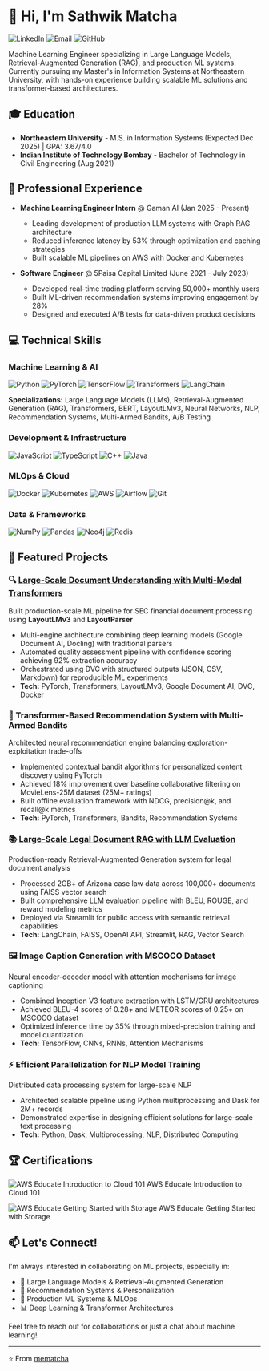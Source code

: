 # 👋 Hi, I'm Sathwik Matcha

[![LinkedIn](https://img.shields.io/badge/LinkedIn-0077B5?style=for-the-badge&logo=linkedin&logoColor=white)](https://www.linkedin.com/in/sathwik-matcha)
[![Email](https://img.shields.io/badge/Email-D14836?style=for-the-badge&logo=gmail&logoColor=white)](mailto:matcha.s@northeastern.edu)
[![GitHub](https://img.shields.io/badge/GitHub-100000?style=for-the-badge&logo=github&logoColor=white)](https://github.com/mematcha)

Machine Learning Engineer specializing in Large Language Models, Retrieval-Augmented Generation (RAG), and production ML systems. Currently pursuing my Master's in Information Systems at Northeastern University, with hands-on experience building scalable ML solutions and transformer-based architectures.

## 🎓 Education

- **Northeastern University** - M.S. in Information Systems (Expected Dec 2025) | GPA: 3.67/4.0
- **Indian Institute of Technology Bombay** - Bachelor of Technology in Civil Engineering (Aug 2021)

## 💼 Professional Experience

- **Machine Learning Engineer Intern** @ Gaman AI (Jan 2025 - Present)
  - Leading development of production LLM systems with Graph RAG architecture
  - Reduced inference latency by 53% through optimization and caching strategies
  - Built scalable ML pipelines on AWS with Docker and Kubernetes

- **Software Engineer** @ 5Paisa Capital Limited (June 2021 - July 2023)
  - Developed real-time trading platform serving 50,000+ monthly users
  - Built ML-driven recommendation systems improving engagement by 28%
  - Designed and executed A/B tests for data-driven product decisions

## 💻 Technical Skills

### Machine Learning & AI
![Python](https://img.shields.io/badge/Python-3776AB?style=for-the-badge&logo=python&logoColor=white)
![PyTorch](https://img.shields.io/badge/PyTorch-EE4C2C?style=for-the-badge&logo=pytorch&logoColor=white)
![TensorFlow](https://img.shields.io/badge/TensorFlow-FF6F00?style=for-the-badge&logo=tensorflow&logoColor=white)
![Transformers](https://img.shields.io/badge/🤗_Transformers-FFD21E?style=for-the-badge)
![LangChain](https://img.shields.io/badge/🦜_LangChain-121212?style=for-the-badge)

**Specializations:** Large Language Models (LLMs), Retrieval-Augmented Generation (RAG), Transformers, BERT, LayoutLMv3, Neural Networks, NLP, Recommendation Systems, Multi-Armed Bandits, A/B Testing

### Development & Infrastructure
![JavaScript](https://img.shields.io/badge/JavaScript-F7DF1E?style=for-the-badge&logo=javascript&logoColor=black)
![TypeScript](https://img.shields.io/badge/TypeScript-007ACC?style=for-the-badge&logo=typescript&logoColor=white)
![C++](https://img.shields.io/badge/C++-00599C?style=for-the-badge&logo=cplusplus&logoColor=white)
![Java](https://img.shields.io/badge/Java-ED8B00?style=for-the-badge&logo=openjdk&logoColor=white)

### MLOps & Cloud
![Docker](https://img.shields.io/badge/Docker-2496ED?style=for-the-badge&logo=docker&logoColor=white)
![Kubernetes](https://img.shields.io/badge/Kubernetes-326CE5?style=for-the-badge&logo=kubernetes&logoColor=white)
![AWS](https://img.shields.io/badge/AWS-232F3E?style=for-the-badge&logo=amazon-aws&logoColor=white)
![Airflow](https://img.shields.io/badge/Airflow-017CEE?style=for-the-badge&logo=apache-airflow&logoColor=white)
![Git](https://img.shields.io/badge/Git-F05032?style=for-the-badge&logo=git&logoColor=white)

### Data & Frameworks
![NumPy](https://img.shields.io/badge/Numpy-013243?style=for-the-badge&logo=numpy&logoColor=white)
![Pandas](https://img.shields.io/badge/Pandas-150458?style=for-the-badge&logo=pandas&logoColor=white)
![Neo4j](https://img.shields.io/badge/Neo4j-008CC1?style=for-the-badge&logo=neo4j&logoColor=white)
![Redis](https://img.shields.io/badge/Redis-DC382D?style=for-the-badge&logo=redis&logoColor=white)

## 🚀 Featured Projects

### 🔍 [Large-Scale Document Understanding with Multi-Modal Transformers](https://github.com/Big-Data-Team-3/pdf-parser)
Built production-scale ML pipeline for SEC financial document processing using **LayoutLMv3** and **LayoutParser**
- Multi-engine architecture combining deep learning models (Google Document AI, Docling) with traditional parsers
- Automated quality assessment pipeline with confidence scoring achieving 92% extraction accuracy
- Orchestrated using DVC with structured outputs (JSON, CSV, Markdown) for reproducible ML experiments
- **Tech:** PyTorch, Transformers, LayoutLMv3, Google Document AI, DVC, Docker

### 🎯 Transformer-Based Recommendation System with Multi-Armed Bandits
Architected neural recommendation engine balancing exploration-exploitation trade-offs
- Implemented contextual bandit algorithms for personalized content discovery using PyTorch
- Achieved 18% improvement over baseline collaborative filtering on MovieLens-25M dataset (25M+ ratings)
- Built offline evaluation framework with NDCG, precision@k, and recall@k metrics
- **Tech:** PyTorch, Transformers, Bandits, Recommendation Systems

### 📚 [Large-Scale Legal Document RAG with LLM Evaluation](https://github.com/mematcha/arizona-caselaw-rag)
Production-ready Retrieval-Augmented Generation system for legal document analysis
- Processed 2GB+ of Arizona case law data across 100,000+ documents using FAISS vector search
- Built comprehensive LLM evaluation pipeline with BLEU, ROUGE, and reward modeling metrics
- Deployed via Streamlit for public access with semantic retrieval capabilities
- **Tech:** LangChain, FAISS, OpenAI API, Streamlit, RAG, Vector Search

### 🖼️ Image Caption Generation with MSCOCO Dataset
Neural encoder-decoder model with attention mechanisms for image captioning
- Combined Inception V3 feature extraction with LSTM/GRU architectures
- Achieved BLEU-4 scores of 0.28+ and METEOR scores of 0.25+ on MSCOCO dataset
- Optimized inference time by 35% through mixed-precision training and model quantization
- **Tech:** TensorFlow, CNNs, RNNs, Attention Mechanisms

### ⚡ Efficient Parallelization for NLP Model Training
Distributed data processing system for large-scale NLP
- Architected scalable pipeline using Python multiprocessing and Dask for 2M+ records
- Demonstrated expertise in designing efficient solutions for large-scale text processing
- **Tech:** Python, Dask, Multiprocessing, NLP, Distributed Computing

## 🏆 Certifications

![AWS Educate Introduction to Cloud 101](https://images.credly.com/size/40x40/images/8d67bbf4-128b-4141-b5f1-1bc61bbfbaa6/image.png) AWS Educate Introduction to Cloud 101

![AWS Educate Getting Started with Storage](https://images.credly.com/size/40x40/images/5bf37709-4b69-4cdc-9edc-af7b3370d427/image.png) AWS Educate Getting Started with Storage

## 📫 Let's Connect!

I'm always interested in collaborating on ML projects, especially in:
- 🤖 Large Language Models & Retrieval-Augmented Generation
- 🎯 Recommendation Systems & Personalization
- 🔬 Production ML Systems & MLOps
- 📊 Deep Learning & Transformer Architectures

Feel free to reach out for collaborations or just a chat about machine learning!

---

⭐️ From [mematcha](https://github.com/mematcha)
